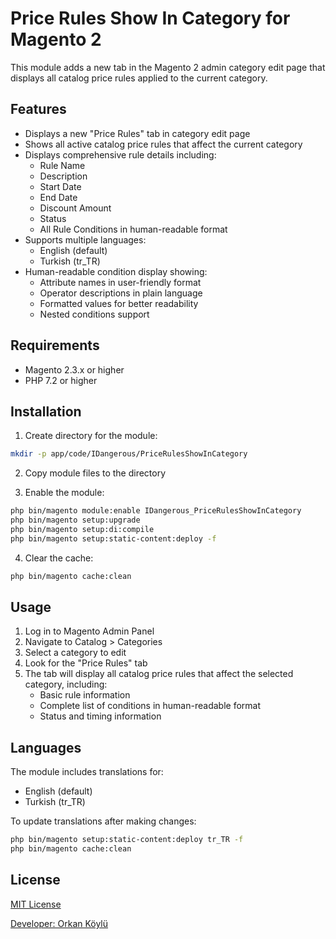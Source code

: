 # Price Rules Show In Category for Magento 2

This module adds a new tab in the Magento 2 admin category edit page that displays all catalog price rules applied to the current category.

## Features

- Displays a new "Price Rules" tab in category edit page
- Shows all active catalog price rules that affect the current category
- Displays comprehensive rule details including:
  - Rule Name
  - Description
  - Start Date
  - End Date
  - Discount Amount
  - Status
  - All Rule Conditions in human-readable format
- Supports multiple languages:
  - English (default)
  - Turkish (tr_TR)
- Human-readable condition display showing:
  - Attribute names in user-friendly format
  - Operator descriptions in plain language
  - Formatted values for better readability
  - Nested conditions support

## Requirements

- Magento 2.3.x or higher
- PHP 7.2 or higher

## Installation

1. Create directory for the module:
```bash
mkdir -p app/code/IDangerous/PriceRulesShowInCategory
```

2. Copy module files to the directory

3. Enable the module:
```bash
php bin/magento module:enable IDangerous_PriceRulesShowInCategory
php bin/magento setup:upgrade
php bin/magento setup:di:compile
php bin/magento setup:static-content:deploy -f
```

4. Clear the cache:
```bash
php bin/magento cache:clean
```

## Usage

1. Log in to Magento Admin Panel
2. Navigate to Catalog > Categories
3. Select a category to edit
4. Look for the "Price Rules" tab
5. The tab will display all catalog price rules that affect the selected category, including:
   - Basic rule information
   - Complete list of conditions in human-readable format
   - Status and timing information

## Languages

The module includes translations for:
- English (default)
- Turkish (tr_TR)

To update translations after making changes:
```bash
php bin/magento setup:static-content:deploy tr_TR -f
php bin/magento cache:clean
```

## License

[MIT License](LICENSE)

[Developer: Orkan Köylü](orkan.koylu@gmail.com)
